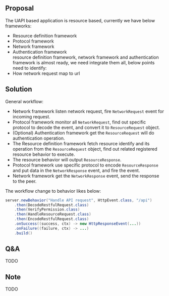 ## Proposal

The UAPI based application is resource based, currently we have below frameworks:

*   Resource definition framework
*   Protocol framework
*   Network framework
*   Authentication framework  
    resource definition framework, network framework and authentication framework is almost ready, we need integrate them all, below points need to identify:
*   How network request map to url
    

## Solution

General workflow:

*   Network framework listen network request, fire `NetworkRequest` event for incoming request.
*   Protocol framework monitor all `NetworkRequest`, find out specific protocol to decode the event, and convert it to `ResourceRequest` object.
*   (Optional) Authentication framework get the `ResourceRequest` will do authentication operation.
*   The Resource definition framework fetch resource identify and its operation from the `ResourceRequest` object, find out related registered resource behavior to execute.
*   The resource behavior will output `ResourceResponse`.
*   Protocol framework use specific protocol to encode `ResourceResponse` and put data in the `NetworkResponse` event, and fire the event.
*   Network framework get the `NetworkResponse` event, send the response to the peer.

The workflow change to behavior likes below:

```java
server.newBehavior("Handle API request", HttpEvent.class, "/api")
    .then(DecodeRestfulRequest.class)
    .then(VerifyPermission.class)
    .then(HandleResourceRequest.class)
    .then(EncodeRestfulRequest.class)
    .onSuccess((success, ctx) -> new HttpResponseEvent(...))
    .onFailure((failure, ctx) -> ...)
    .build()
```

## Q&A

TODO

## Note

TODO